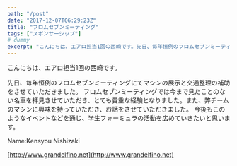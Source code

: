 ```yaml
---
path: "/post"
date: "2017-12-07T06:29:23Z"
title: "フロムセブンミーティング"
tags: ["スポンサーシップ"]
# dummy
excerpt: "こんにちは、エアロ担当1回の西崎です。先日、毎年恒例のフロムセブンミーティングにてマシンの展示と交通整理の補助をさせていただきました。フロムセブンミーティングでは今まで見たことのない名車を拝見させて..."
---
```


[](07-1.jpg)こんにちは、エアロ担当1回の西崎です。

先日、毎年恒例のフロムセブンミーティングにてマシンの展示と交通整理の補助をさせていただきました。
フロムセブンミーティングでは今まで見たことのない名車を拝見させていただき、とても貴重な経験となりました。また、弊チームのマシンに興味を持っていただき、お話をさせていただきました。
今後もこのようなイベントなどを通じ、学生フォーミュラの活動を広めていきたいと思います。

Name:Kensyou Nishizaki

[http://www.grandelfino.net](http://www.grandelfino.net)